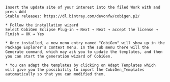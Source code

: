     Insert the update site of your interest into the filed Work with and press Add
    Stable releases: https://dl.bintray.com/devonfw/cobigen.p2/

    * Follow the installation wizard
    Select CobiGen Eclipse Plug-in → Next → Next → accept the license → Finish → OK → Yes

    * Once installed, a new menu entry named "CobiGen" will show up in the Package Explorer’s context menu. In the sub menu there will the Generate​ command, which may ask you to update the templates, and then you can start the generation wizard of CobiGen. 
    
    * You can adapt the templates by clicking on Adapt Templates which will give you the possibility to import the CobiGen_Templates automatically so that you can modified them.